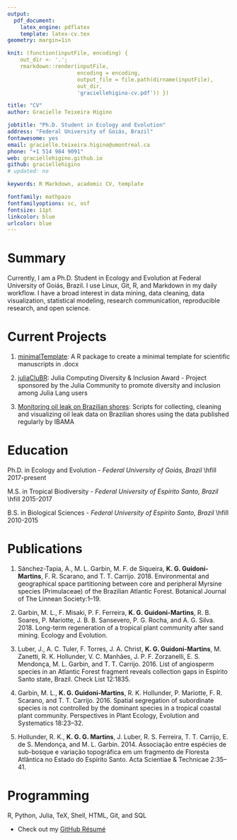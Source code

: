 ```yaml
---
output: 
  pdf_document:
    latex_engine: pdflatex
    template: latex-cv.tex
geometry: margin=1in

knit: (function(inputFile, encoding) {
    out_dir <- '.';
    rmarkdown::render(inputFile,
                      encoding = encoding,
                      output_file = file.path(dirname(inputFile),
                      out_dir,
                      'graciellehigino-cv.pdf')) })

title: "CV"
author: Gracielle Teixeira Higino

jobtitle: "Ph.D. Student in Ecology and Evolution"
address: "Federal University of Goiás, Brazil"
fontawesome: yes
email: gracielle.teixeira.higino@umontreal.ca
phone: "+1 514 984 9091"
web: graciellehigino.github.io
github: graciellehigino
# updated: no

keywords: R Markdown, academic CV, template

fontfamily: mathpazo
fontfamilyoptions: sc, osf
fontsize: 11pt
linkcolor: blue
urlcolor: blue
---
```


<!-- # Employment -->

<!-- *Arthur Guinness & Son* -->

<!-- Chief Brewer (Park Royal) \hfill 1935-1937 -->

<!-- Researcher (Dublin) \hfill 1899-1935 -->

# Summary

Currently, I am a Ph.D. Student in Ecology and Evolution at Federal University of Goiás, Brazil. I use Linux, Git, R, and Markdown in my daily workflow. I have a broad interest in data mining, data cleaning, data visualization, statistical modeling, research communication, reproducible research, and open science.

# Current Projects

1. [minimalTemplate](https://github.com/graciellehigino/minimalTemplate): A R package to create a minimal template for scientific manuscripts in .docx

2. [juliaCluBR](https://github.com/julia-diversity-and-inclusion/juliaCluBR): Julia Computing Diversity & Inclusion Award - Project sponsored by the Julia Community to promote diversity and inclusion among Julia Lang users

3. [Monitoring oil leak on Brazilian shores](https://graciellehigino.github.io/monitora-derramamento-oleo/index.html): Scripts for collecting, cleaning and visualizing oil leak data on Brazilian shores using the data published regularly by IBAMA

# Education

Ph.D. in Ecology and Evolution - *Federal University of Goiás, Brazil* \hfill 2017-present 

M.S. in Tropical Biodiversity - *Federal University of Espírito Santo, Brazil*  \hfill 2015-2017 

B.S. in Biological Sciences - *Federal University of Espírito Santo, Brazil* \hfill  2010-2015


# Publications

1. Sánchez-Tapia, A., M. L. Garbin, M. F. de Siqueira, **K. G. Guidoni-Martins**, F. R. Scarano, and T. T. Carrijo. 2018. Environmental and geographical space partitioning between core and peripheral Myrsine species (Primulaceae) of the Brazilian Atlantic Forest. Botanical Journal of The Linnean Society:1–19.


2. Garbin, M. L., F. Misaki, P. F. Ferreira, **K. G. Guidoni-Martins**, R. B. Soares, P. Mariotte, J. B. B. Sansevero, P. G. Rocha, and A. G. Silva. 2018. Long-term regeneration of a tropical plant community after sand mining. Ecology and Evolution.


3. Luber, J., A. C. Tuler, F. Torres, J. A. Christ, **K. G. Guidoni-Martins**, M. Zanetti, R. K. Hollunder, V. C. Manhães, J. P. F. Zorzanelli, E. S. Mendonça, M. L. Garbin, and T. T. Carrijo. 2016. List of angiosperm species in an Atlantic Forest fragment reveals collection gaps in Espírito Santo state, Brazil. Check List 12:1835.


4. Garbin, M. L., **K. G. Guidoni-Martins**, R. K. Hollunder, P. Mariotte, F. R. Scarano, and T. T. Carrijo. 2016. Spatial segregation of subordinate species is not controlled by the dominant species in a tropical coastal plant community. Perspectives in Plant Ecology, Evolution and Systematics 18:23–32.


5. Hollunder, R. K., **K. G. G. Martins**, J. Luber, R. S. Ferreira, T. T. Carrijo, E. de S. Mendonça, and M. L. Garbin. 2014. Associação entre espécies de sub-bosque e variação topográfica em um fragmento de Floresta Atlântica no Estado do Espírito Santo. Acta Scientiae & Technicae 2:35–41.


# Programming

R, Python, Julia, TeX, Shell, HTML, Git, and SQL

  - Check out my [GitHub Résumé](https://resume.github.io/?graciellehigino)
